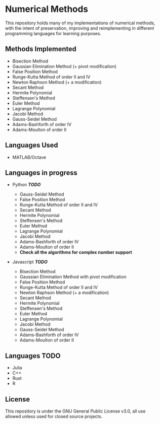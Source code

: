 # Numerical Methods
This repository holds many of my implementations of numerical methods, with the intent of 
preservation, improving and reimplementing in different programming languages for learning 
purposes.

## Methods Implemented
- Bisection Method
- Gaussian Elimination Method (+ pivot modification)
- False Position Method
- Runge-Kutta Method of order II and IV
- Newton Raphson Method (+ a modification)
- Secant Method
- Hermite Polynomial
- Steffensen's Method
- Euler Method
- Lagrange Polynomial
- Jacobi Method
- Gauss-Seidel Method
- Adams-Bashforth of order IV
- Adams-Moulton of order II

## Languages Used
- MATLAB/Octave

## Languages in progress
- Python ***TODO***
    - Gauss-Seidel Method
    - False Position Method
    - Runge-Kutta Method of order II and IV
    - Secant Method
    - Hermite Polynomial
    - Steffensen's Method
    - Euler Method
    - Lagrange Polynomial
    - Jacobi Method
    - Adams-Bashforth of order IV
    - Adams-Moulton of order II
    - **Check all the algorithms for complex number support**

- Javascript ***TODO***
    - Bisection Method
    - Gaussian Elimination Method with pivot modification
    - False Position Method
    - Runge-Kutta Method of order II and IV
    - Newton Raphson Method (+ a modification)
    - Secant Method
    - Hermite Polynomial
    - Steffensen's Method
    - Euler Method
    - Lagrange Polynomial
    - Jacobi Method
    - Gauss-Seidel Method
    - Adams-Bashforth of order IV
    - Adams-Moulton of order II

## Languages TODO
- Julia
- C++
- Rust
- R

## License
This repository is under the GNU General Public License v3.0, all use allowed unless used for closed source projects.
